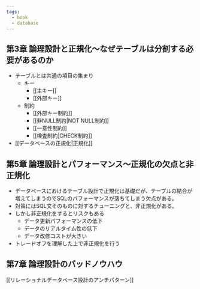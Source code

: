 ```yaml
---
tags:
  - book
  - database
---
```

## 第3章 論理設計と正規化〜なぜテーブルは分割する必要があるのか
- テーブルとは共通の項目の集まり
	- キー
		- [[主キー]]
		- [[外部キー]]
	- 制約
		- [[外部キー制約]]
		- [[非NULL制約|NOT NULL制約]]
		- [[一意性制約]]
		- [[検査制約|CHECK制約]]
- [[データベースの正規化|正規化]]

## 第5章 論理設計とパフォーマンス〜正規化の欠点と非正規化
- データベースにおけるテーブル設計で正規化は基礎だが、テーブルの結合が増えてしまうのでSQLのパフォーマンスが落ちてしまう欠点がある。
- 対策にはSQL文そのものに対するチューニングと、非正規化がある。
- しかし非正規化をするとリスクもある
	- データ更新パフォーマンスの低下
	- データのリアルタイム性の低下
	- データ改修コストが大きい
- トレードオフを理解した上で非正規化を行う

## 第7章 論理設計のバッドノウハウ
[[リレーショナルデータベース設計のアンチパターン]]
